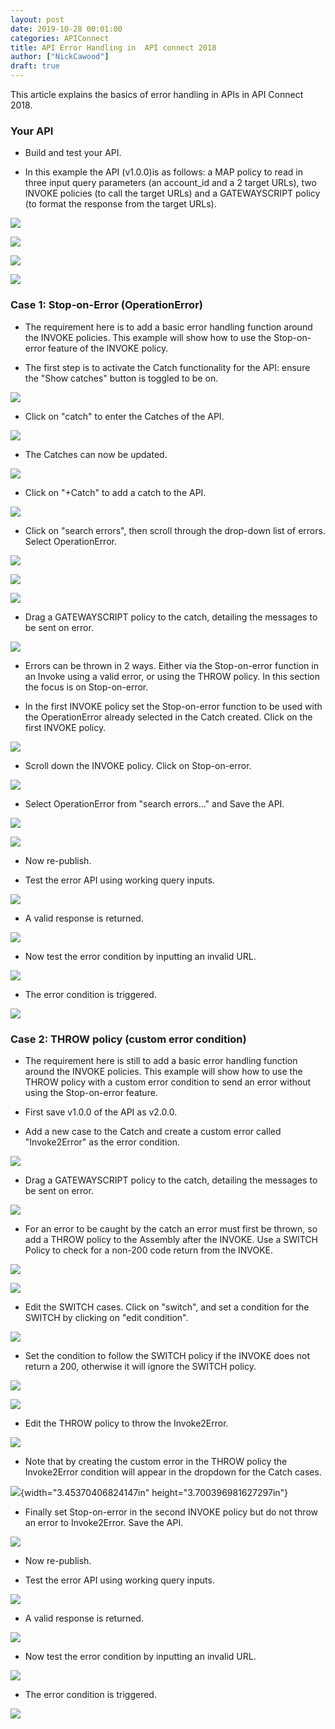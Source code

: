 ```yaml
---
layout: post
date: 2019-10-28 00:01:00
categories: APIConnect
title: API Error Handling in  API connect 2018
author: ["NickCawood"]
draft: true
---
```

This article explains the basics of error handling in APIs in API Connect 2018.
<!--more-->



### Your API

-   Build and test your API.

-   In this example the API (v1.0.0)is as follows: a MAP policy to read
    in three input query parameters (an account\_id and a 2 target
    URLs), two INVOKE policies (to call the target URLs) and a
    GATEWAYSCRIPT policy (to format the response from the target URLs).

![](/images/image4.png)

![](/images/image5.png)

![](/images/image6.png)

![](/images/image7.png)

### Case 1: Stop-on-Error (OperationError)

-   The requirement here is to add a basic error handling function
    around the INVOKE policies. This example will show how to use the
    Stop-on-error feature of the INVOKE policy.


-   The first step is to activate the Catch functionality for the API:
    ensure the "Show catches" button is toggled to be on.

![](/images/image8.png)

-   Click on "catch" to enter the Catches of the API.

![](/images/image9.png)

-   The Catches can now be updated.

![](/images/image10.png)

-   Click on "+Catch" to add a catch to the API.

![](/images/image11.png)

-   Click on "search errors", then scroll through the drop-down list of
    errors. Select OperationError.

![](/images/image12.png)

![](/images/image13.png)

![](/images/image14.png)

-   Drag a GATEWAYSCRIPT policy to the catch, detailing the messages to
    be sent on error.

![](/images/image15.png)

-   Errors can be thrown in 2 ways. Either via the Stop-on-error
    function in an Invoke using a valid error, or using the THROW
    policy. In this section the focus is on Stop-on-error.

-   In the first INVOKE policy set the Stop-on-error function to be used
    with the OperationError already selected in the Catch created. Click
    on the first INVOKE policy.

![](/images/image16.png)

-   Scroll down the INVOKE policy. Click on Stop-on-error.

![](/images/image17.png)

-   Select OperationError from "search errors..." and Save the API.

![](/images/image18.png)

![](/images/image19.png)

-   Now re-publish.

-   Test the error API using working query inputs.

![](/images/image20.png)

-   A valid response is returned.

![](/images/image21.png)

-   Now test the error condition by inputting an invalid URL.

![](/images/image22.png)

-   The error condition is triggered.

![](/images/image23.png)

### Case 2: THROW policy (custom error condition)

-   The requirement here is still to add a basic error handling function
    around the INVOKE policies. This example will show how to use the
    THROW policy with a custom error condition to send an error without
    using the Stop-on-error feature.


-   First save v1.0.0 of the API as v2.0.0.

-   Add a new case to the Catch and create a custom error called
    "Invoke2Error" as the error condition.

![](/images/image24.png)

-   Drag a GATEWAYSCRIPT policy to the catch, detailing the messages to
    be sent on error.

![](/images/image25.png)

-   For an error to be caught by the catch an error must first be
    thrown, so add a THROW policy to the Assembly after the INVOKE. Use
    a SWITCH Policy to check for a non-200 code return from the INVOKE.

![](/images/image26.png)

![](/images/image27.png)

-   Edit the SWITCH cases. Click on "switch", and set a condition for
    the SWITCH by clicking on "edit condition".

![](/images/image28.png)

-   Set the condition to follow the SWITCH policy if the INVOKE does not
    return a 200, otherwise it will ignore the SWITCH policy.

![](/images/image29.png)

![](/images/image30.png)

-   Edit the THROW policy to throw the Invoke2Error.

![](/images/image31.png)

-   Note that by creating the custom error in the THROW policy the
    Invoke2Error condition will appear in the dropdown for the Catch
    cases.

![](/images/image32.png){width="3.45370406824147in"
height="3.700396981627297in"}

-   Finally set Stop-on-error in the second INVOKE policy but do not
    throw an error to Invoke2Error. Save the API.

![](/images/image33.png)

-   Now re-publish.

-   Test the error API using working query inputs.

![](/images/image34.png)

-   A valid response is returned.

![](/images/image35.png)

-   Now test the error condition by inputting an invalid URL.

![](/images/image36.png)

-   The error condition is triggered.

![](/images/image37.png)
